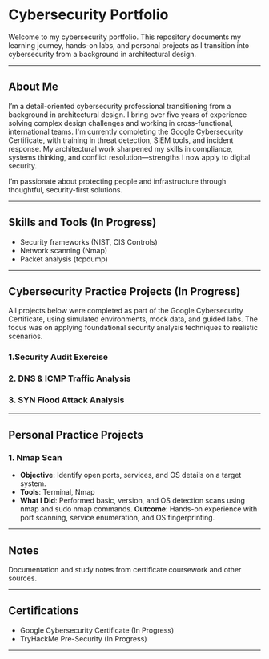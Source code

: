 # Cybersecurity Portfolio

Welcome to my cybersecurity portfolio. This repository documents my learning journey, hands-on labs, and personal projects as I transition into cybersecurity from a background in architectural design.

---

## About Me

I’m a detail-oriented cybersecurity professional transitioning from a background in architectural design. I bring over five years of experience solving complex design challenges and working in cross-functional, international teams. I'm currently completing the Google Cybersecurity Certificate, with training in threat detection, SIEM tools, and incident response. My architectural work sharpened my skills in compliance, systems thinking, and conflict resolution—strengths I now apply to digital security.

I’m passionate about protecting people and infrastructure through thoughtful, security-first solutions.

---

## Skills and Tools (In Progress)
- Security frameworks (NIST, CIS Controls)
- Network scanning (Nmap)
- Packet analysis (tcpdump)

---

## Cybersecurity Practice Projects (In Progress)
All projects below were completed as part of the Google Cybersecurity Certificate, using simulated environments, mock data, and guided labs. The focus was on applying foundational security analysis techniques to realistic scenarios.

### 1.Security Audit Exercise

### 2. DNS & ICMP Traffic Analysis

### 3. SYN Flood Attack Analysis

---

## Personal Practice Projects

### 1. Nmap Scan
- **Objective**: Identify open ports, services, and OS details on a target system.
- **Tools**: Terminal, Nmap
- **What I Did**: Performed basic, version, and OS detection scans using nmap and sudo nmap commands.
**Outcome**: Hands-on experience with port scanning, service enumeration, and OS fingerprinting.

---

## Notes
Documentation and study notes from certificate coursework and other sources.

---

## Certifications
- Google Cybersecurity Certificate (In Progress)
- TryHackMe Pre-Security (In Progress)

---
